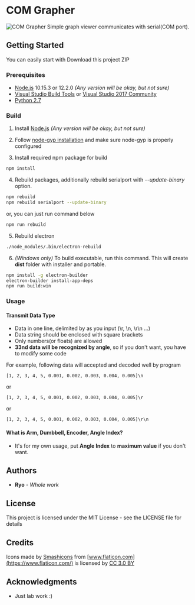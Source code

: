 # COM Grapher
![COM Grapher](https://user-images.githubusercontent.com/9062624/57970046-64491d00-79b7-11e9-8259-6d960aa5ce89.png)
Simple graph viewer communicates with serial(COM port).

## Getting Started

You can easily start with Download this project ZIP

### Prerequisites

* [Node.js](https://nodejs.org/) 10.15.3 or 12.2.0 *(Any version will be okay, but not sure)*
* [Visual Studio Build Tools](https://visualstudio.microsoft.com/thank-you-downloading-visual-studio/?sku=BuildTools) or [Visual Studio 2017 Community](https://visualstudio.microsoft.com/pl/thank-you-downloading-visual-studio/?sku=Community)
* [Python 2.7](https://www.python.org/)

### Build
1. Install [Node.js](https://nodejs.org/) *(Any version will be okay, but not sure)*
   
2. Follow [node-gyp installation](https://github.com/nodejs/node-gyp#installation) and make sure node-gyp is properly configured

3. Install required npm package for build
```bash
npm install
```

4. Rebuild packages, additionally rebuild serialport with *--update-binary* option.
```bash
npm rebuild
npm rebuild serialport --update-binary
```
   or, you can just run command below
```bash
npm run rebuild
```

5. Rebuild electron
```bash
./node_modules/.bin/electron-rebuild
```

6. *(Windows only)* To build executable, run this command. This will create **dist** folder with installer and portable.
```bash
npm install -g electron-builder
electron-builder install-app-deps
npm run build:win
```

### Usage
#### Transmit Data Type
* Data in one line, delimited by as you input (\r, \n, \r\n ...)
* Data string should be enclosed with square brackets
* Only numbers(or floats) are allowed
* **33nd data will be recognized by angle**, so if you don't want, you have to modify some code

For example, following data will accepted and decoded well by program
```
[1, 2, 3, 4, 5, 0.001, 0.002, 0.003, 0.004, 0.005]\n
```
or
```
[1, 2, 3, 4, 5, 0.001, 0.002, 0.003, 0.004, 0.005]\r
```
or
```
[1, 2, 3, 4, 5, 0.001, 0.002, 0.003, 0.004, 0.005]\r\n
```

#### What is Arm, Dumbbell, Encoder, Angle Index?
* It's for my own usage, put **Angle Index** to **maximum value** if you don't want.

#### 

## Authors

* **Ryo** - *Whole work*

## License

This project is licensed under the MIT License - see the LICENSE file for details

## Credits
Icons made by [Smashicons](https://www.flaticon.com/authors/smashicons) from [www.flaticon.com](https://www.flaticon.com/) is licensed by [CC 3.0 BY](http://creativecommons.org/licenses/by/3.0/)

## Acknowledgments

* Just lab work :)
